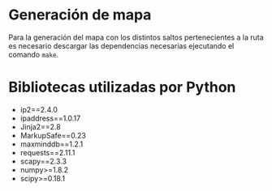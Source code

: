 # Generación de mapa

Para la generación del mapa con los distintos saltos pertenecientes a la ruta es
necesario descargar las dependencias necesarias ejecutando el comando `make`.

# Bibliotecas utilizadas por Python

- ip2==2.4.0
- ipaddress==1.0.17
- Jinja2==2.8
- MarkupSafe==0.23
- maxminddb==1.2.1
- requests==2.11.1
- scapy==2.3.3
- numpy>=1.8.2
- scipy>=0.18.1
